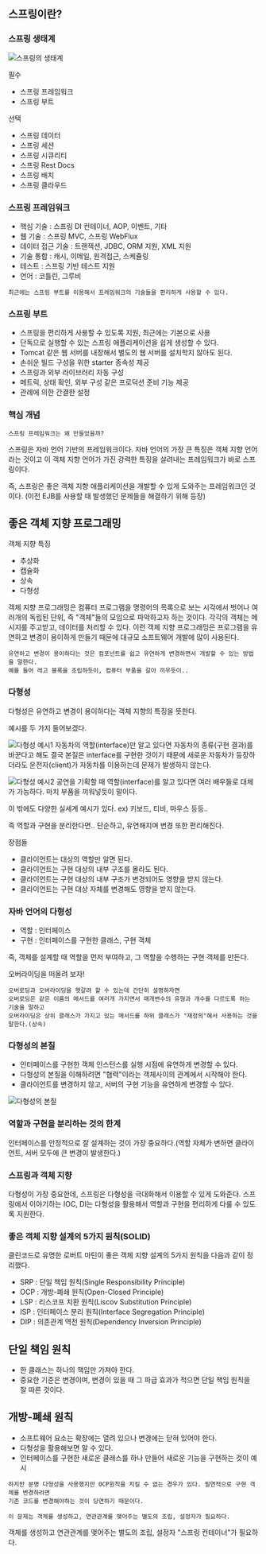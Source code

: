 ## 스프링이란?

### 스프링 생태계

![스프링의 생태계](https://user-images.githubusercontent.com/53935439/153728423-a0d3ae7c-9a0f-403f-98d8-059be3006c22.PNG)

필수
* 스프링 프레임워크
* 스프링 부트

선택
* 스프링 데이터
* 스프링 세션
* 스프링 시큐리티
* 스프링 Rest Docs
* 스프링 배치
* 스프링 클라우드

### 스프링 프레임워크
* 핵심 기술 : 스프링 DI 컨테이너, AOP, 이벤트, 기타
* 웹 기술 : 스프링 MVC, 스프링 WebFlux
* 데이터 접근 기술 : 트랜잭션, JDBC, ORM 지원, XML 지원
* 기술 통합 : 캐시, 이메일, 원격접근, 스케쥴링
* 테스트 : 스프링 기반 테스트 지원
* 언어 : 코틀린, 그루비

```
최근에는 스프링 부트를 이용해서 프레임워크의 기술들을 편리하게 사용할 수 있다.
```

### 스프링 부트
* 스프링을 편리하게 사용할 수 있도록 지원, 최근에는 기본으로 사용
* 단독으로 실행할 수 있는 스프링 애플리케이션을 쉽게 생성할 수 있다.
* Tomcat 같은 웹 서버를 내장해서 별도의 웹 서버를 설치학지 않아도 된다.
* 손쉬운 빌드 구성을 위한 starter 종속성 제공
* 스프링과 외부 라이브러리 자동 구성
* 메트릭, 상태 확인, 외부 구성 같은 프로덕션 준비 기능 제공
* 관례에 의한 간결한 설정

### 핵심 개념
```
스프링 프레임워크는 왜 만들었을까?
```

스프링은 자바 언어 기반의 프레임워크이다. 자바 언어의 가장 큰 특징은 객체 지향 언어라는 것이고
이 객체 지향 언어가 가진 강력한 특징을 살려내는 프레임워크가 바로 스프링이다.

즉, 스프링은 좋은 객체 지향 애플리케이션을 개발할 수 있게 도와주는 프레임워크인 것이다.
(이전 EJB를 사용할 때 발생했던 문제들을 해결하기 위해 등장)

## 좋은 객체 지향 프로그래밍

객체 지향 특징
* 추상화
* 캡슐화
* 상속
* 다형성

객체 지향 프로그래밍은 컴퓨터 프로그램을 명령어의 목록으로 보는 시각에서 벗어나 여러개의 독립된 단위, 
즉 "객체"들의 모임으로 파악하고자 하는 것이다. 각각의 객체는 메시지를 주고받고, 데이터를 처리할 수 있다.
이런 객체 지향 프로그래밍은 프로그램을 유연하고 변경이 용이하게 만들기 때문에 대규모 소프트웨어 개발에 많이 사용된다.
```
유연하고 변경이 용이하다는 것은 컴포넌트를 쉽고 유연하게 변경하면서 개발할 수 있는 방법을 말한다.
예를 들어 레고 블록을 조립하듯이, 컴퓨터 부품을 갈아 끼우듯이..
```

### 다형성

다형성은 유연하고 변경이 용이하다는 객체 지향의 특징을 뜻한다.

예시를 두 가지 들어보겠다.

![다형성 예시1](https://user-images.githubusercontent.com/53935439/153728420-a145f412-592b-4d89-a1b2-3f36db3e4a1c.PNG)
자동차의 역할(interface)만 알고 있다면 자동차의 종류(구현 결과)를 바꾼다고 해도 결국 본질은 interface를 구현한 것이기 때문에
새로운 자동차가 등장하더라도 운전자(client)가 자동차를 이용하는데 문제가 발생하지 않는다.

![다형성 예시2](https://user-images.githubusercontent.com/53935439/153728422-677e64eb-38a3-4b3a-be7d-4db944101cfb.PNG)
공연을 기획할 때 역할(interface)를 알고 있다면 여러 배우들로 대체가 가능하다. 마치 부품을 끼워넣듯이 말이다.

이 밖에도 다양한 실세계 예시가 있다. 
ex) 키보드, 티비, 마우스 등등..

즉 역할과 구현을 분리한다면.. 단순하고, 유연해지며 변경 또한 편리해진다.

장점들
* 클라이언트는 대상의 역할만 알면 된다.
* 클라이언트는 구현 대상의 내부 구조를 몰라도 된다.
* 클라이언트는 구현 대상의 내부 구조가 변경되어도 영향을 받지 않는다.
* 클라이언트는 구현 대상 자체를 변경해도 영향을 받지 않는다.

### 자바 언어의 다형성

* 역할 : 인터페이스
* 구현 : 인터페이스를 구현한 클래스, 구현 객체

즉, 객체를 설계할 때 역할을 먼저 부여하고, 그 역할을 수행하는 구현 객체를 만든다.

오버라이딩을 떠올려 보자!
```
오버로딩과 오버라이딩을 헷갈려 할 수 있는데 간단히 설명하자면
오버로딩은 같은 이름의 메서드를 여러개 가지면서 매개변수의 유형과 개수를 다르도록 하는 기술을 말하고
오버라이딩은 상위 클래스가 가지고 있는 메서드를 하위 클래스가 "재정의"해서 사용하는 것을 말한다.(상속)
```

### 다형성의 본질

* 인터페이스를 구현한 객체 인스턴스를 실행 시점에 유연하게 변경할 수 있다.
* 다형성의 본질을 이해하려면 "협력"이라는 객체사이의 관계에서 시작해야 한다.
* 클라이언트를 변경하지 않고, 서버의 구현 기능을 유연하게 변경할 수 있다.
  
![다형성의 본질](https://user-images.githubusercontent.com/53935439/153729044-c32eebcd-8682-4847-8864-387038ad775d.PNG)

### 역할과 구현을 분리하는 것의 한계

인터페이스를 안정적으로 잘 설계하는 것이 가장 중요하다.(역할 자체가 변하면 클라이언트, 서버 모두에 큰 변경이 발생한다.)

### 스프링과 객체 지향

다형성이 가장 중요한데, 스프링은 다형성을 극대화해서 이용할 수 있게 도와준다. 스프링에서 이야기하는 IOC, DI는 
다형성을 활용해서 역할과 구현을 편리하게 다룰 수 있도록 지원한다.


### 좋은 객체 지향 설계의 5가지 원칙(SOLID)

클린코드로 유명한 로버트 마틴이 좋은 객체 지향 설계의 5가지 원칙을 다음과 같이 정리했다.

* SRP : 단일 책임 원칙(Single Responsibility Principle)
* OCP : 개방-폐쇄 원칙(Open-Closed Principle)
* LSP : 리스코프 치환 원칙(Liscov Substitution Principle)
* ISP : 인터페이스 분리 원칙(Interface Segregation Principle)
* DIP : 의존관계 역전 원칙(Dependency Inversion Principle)

## 단일 책임 원칙

* 한 클래스는 하나의 책임만 가져야 한다.
* 중요한 기준은 변경이며, 변경이 있을 때 그 파급 효과가 적으면 단일 책임 원칙을 잘 따른 것이다.

## 개방-폐쇄 원칙

* 소프트웨어 요소는 확장에는 열려 있으나 변경에는 닫혀 있어야 한다.
* 다형성을 활용해보면 알 수 있다.
* 인터페이스를 구현한 새로운 클래스를 하나 만들어 새로운 기능을 구현하는 것이 예시

```
하지만 분명 다형성을 사용했지만 OCP원칙을 지킬 수 없는 경우가 있다. 필연적으로 구현 객체를 변경하려면
기존 코드를 변경해야하는 것이 당연하기 때문이다. 

이 문제는 객체를 생성하고, 연관관계를 맺어주는 별도의 조립, 설정자가 필요하다.
```

객체를 생성하고 연관관계를 맺어주는 별도의 조립, 설정자 "스프링 컨테이너"가 필요하다.